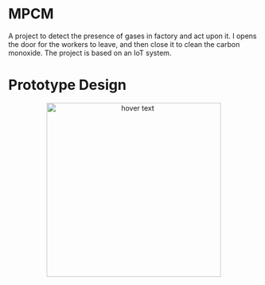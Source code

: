 # MPCM
A project to detect the presence of gases in factory and act upon it. I opens the door for the workers to leave, and then close it to clean the carbon monoxide. The project is based on an IoT system.

# Prototype Design
<p align="center">
  <img src="[your_relative_path_here](https://github.com/ahmedheakl/Monitoring-and-Purifying-Carbon-Monoxide---MPCM/blob/master/design%205.png)" width="350" title="hover text">
</p>


